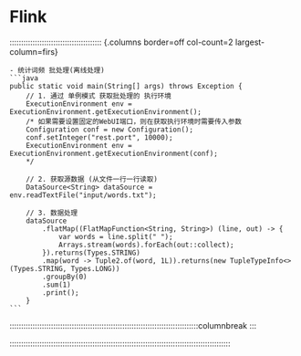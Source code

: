 # Flink

:::::::::::::::::::::::::::::::::::::::: {.columns border=off col-count=2 largest-column=firs}

~~~ad-success
- 统计词频 批处理(离线处理)
```java
public static void main(String[] args) throws Exception {
	// 1. 通过 单例模式 获取批处理的 执行环境
	ExecutionEnvironment env = ExecutionEnvironment.getExecutionEnvironment();
	/* 如果需要设置固定的WebUI端口，则在获取执行环境时需要传入参数
	Configuration conf = new Configuration();
	conf.setInteger("rest.port", 10000);
	ExecutionEnvironment env = ExecutionEnvironment.getExecutionEnvironment(conf);
	*/

	// 2. 获取源数据 (从文件一行一行读取)
	DataSource<String> dataSource = env.readTextFile("input/words.txt");

	// 3. 数据处理
	dataSource
		.flatMap((FlatMapFunction<String, String>) (line, out) -> {
			var words = line.split(" ");
			Arrays.stream(words).forEach(out::collect);
		}).returns(Types.STRING)
		.map(word -> Tuple2.of(word, 1L)).returns(new TupleTypeInfo<>(Types.STRING, Types.LONG))
		.groupBy(0)
		.sum(1)
		.print();
    }
```
~~~

::::::::::::::::::::::::::::::::::::::::::::::::::::::::::::::::::::::::::::::::::columnbreak
:::



::::::::::::::::::::::::::::::::::::::::::::::::::::::::::::::::::::::::::::::::::::::::::::::::

